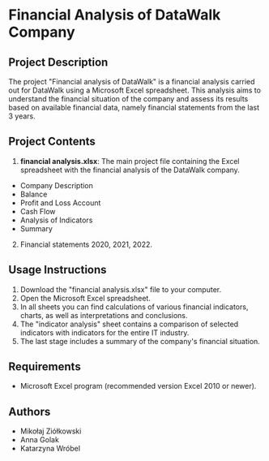 # Financial Analysis of DataWalk Company

## Project Description
The project "Financial analysis of DataWalk" is a financial analysis carried out for DataWalk using a Microsoft Excel spreadsheet. This analysis aims to understand the financial situation of the company and assess its results based on available financial data, namely financial statements from the last 3 years.

## Project Contents
1. **financial analysis.xlsx**: The main project file containing the Excel spreadsheet with the financial analysis of the DataWalk company.
- Company Description
- Balance
- Profit and Loss Account
- Cash Flow
- Analysis of Indicators
- Summary
2. Financial statements 2020, 2021, 2022.

## Usage Instructions
1. Download the "financial analysis.xlsx" file to your computer.
2. Open the Microsoft Excel spreadsheet.
3. In all sheets you can find calculations of various financial indicators, charts, as well as interpretations and conclusions.
4. The "indicator analysis" sheet contains a comparison of selected indicators with indicators for the entire IT industry.
5. The last stage includes a summary of the company's financial situation.

## Requirements
- Microsoft Excel program (recommended version Excel 2010 or newer).

## Authors
- Mikołaj Ziółkowski
- Anna Golak
- Katarzyna Wróbel
